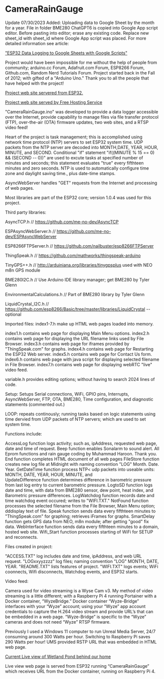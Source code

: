 # CameraRainGauge

Update 07/30/2023  Added: Uploading data to Google Sheet by the month for a year.
File in folder BME280 ChatGPT6 is copied into Google App script editor.  Before pasting into editor; erase any existing code.
Replace new sheet_id with sheet_id where Google App script was placed.  For more detailed information see article:

["ESP32 Data Logging to Google Sheets with Google Scripts"](https://iotdesignpro.com/articles/esp32-data-logging-to-google-sheets-with-google-scripts)

Project would have been impossible for me without the help of people from community; arduino.cc
Forum, Adafruit.com Forum, ESP8266 Forum, Github.com, Random Nerd Tutorials Forum.  Project started
back in the Fall of 2012; with gifted of a "Arduino Uno."  Thank you to all the people that have helped
with the project!

[Project web site servered from ESP32.](http://weather-3.ddns.net)

[Project web site served by Free Hosting Service](https://observeredweather.000webhostapp.com)   

"CameraRainGauge.ino" was developed to provide a data logger accessible over the Internet, provide
capability to manage files via file transfer protocol (FTP), over-the-air (OTA) firmware updates, two
web sites, and a RTSP video feed!

Heart of the project is task management; this is accomplished using network time protocol (NTP) servers
to set ESP32 system time.  UDP packets from the NTP server are decoded into MONTH,DATE, YEAR, HOUR, MINUTE,
and SECOND.  Conditional "if" statement "if((MINUTE % 15 == 0) && (SECOND -- 0))" are used to excute tasks
at specified number of minutes and seconds; this statement evaluates "true" every fifthteen minutes and zero
seconds.  NTP is used to automatically configure time zone and daylight saving time., plus date-time stamps.

AsyncWebServer handles "GET" requests from the Internet and processing of web pages.

Most libraries are part of the ESP32 core; version 1.0.4 was used for this project.

Third party libraries:   

AsyncTCP.h //  https://github.com/me-no-dev/AsyncTCP

ESPAsyncWebServer.h  //  https://github.com/me-no-dev/ESPAsyncWebServer

ESP8266FTPServer.h  //  https://github.com/nailbuster/esp8266FTPServer

ThingSpeak.h  //  https://github.com/mathworks/thingspeak-arduino

TinyGPS++.h  //  http://arduiniana.org/libraries/tinygpsplus  used with NEO m8n GPS module

BME280I2C.h  //  Use Arduino IDE library manager; get BME280 by Tyler Glenn

EnvironmentalCalculations.h  //  Part of BME280 library by Tyler Glenn

LiquidCrystal_I2C.h  //  https://github.com/esp8266/Basic/tree/master/libraries/LiquidCrystal --optional



Imported files:  index1-7.h make up HTML web pages loaded into memory.

index1.h contains web page for displaying Main Menu options.
index2.h contains web page for displaying the URL filename links used by File Browser.
index3.h contains web page for iframes provided by "ThingSpeak.com" for graphs.
index4.h contains web page for Restarting the ESP32 Web server.
index5.h contains web page for Contact Us form.
index6.h contains web page with java script for displaying selected filename in File Browser.
index7.h contains web page for displaying webRTC "live" video feed.

variable.h provides editing options; without having to search 2024 lines of code.

Setup:  Setups Serial connections, WiFi, GPIO pins, Interrupts, AsyncWebServer, FTP, OTA, BME280, Time
configuration, and diagnostic statements (commented out.)

LOOP:  repeats continously; running tasks based on logic statements using time dervied from UDP packets
of NTP servers; which are used to set system time.

Functions include:

AccessLog function logs activity; such as, ipAddress, requested web page, date and time of request.
Beep function enables Sonalarm to sound alert.
All Eprom functions and rain gauge coding by Muhammad Haroon.  Thank you.
End function completes HTML document of all web pages
FileStore function creates new log file at Midnight with naming convention "LOG" Month. Date. Year.
GetDateTime function process NTP< udp packets into useable units: MONTH, DATE, YEAR, HOUR, MINUTE, and  
UpdateDifference function determines difference in barometric pressure from last log entry to current barometric pressure.
LogtoSD function logs date and time, with data from BME280 sensor, dew point, heat index, and Barometric pressure differences.
LogWatchdog function records date and time watchdog event occured; writes to "WIFI.TXT."
NotFound function processes the selected filename from the File Browser, Main Menu option; dddisplay text of file.
Speak function sends data every fifthteen minutes to "ThingSpeak.com" for graphing; retrieves iFrames for graphs.
SmartDelay function gets GPS data from NEO, m8n module; after getting "good" fix data.
WebInterface function sends data every fifthteen minutes to a domain, hosted web site.
Wifi_Start function processes starting of WiFi for SETUP and reconnects.

Files created in project:

"ACCESS.TXT" log includes date and time, ipAddress, and web URL request.
"LOGxxyyzzzz" log files; naming convention "LOG" MONTH, DATE, YEAR.
"README.TXT" lists features of project.
"WIFI.TXT" logs events; WiFi coonnects, Wifi disconnects, Watchdog events, and ESP32 starts.

Video feed:

Camera used for video streaming is a Wyse Cam v3. My method of video streaming is a
little different; with a Raspberry Pi 4 running Portainer with a Docker container, 
“WyzeBridge.” Docker container “Wyze-Bridge” interfaces with your “Wyze” account; 
using your “Wyze” app account credentials to capture the H.264 video stream and 
provide URL’s that can be embedded in a web page. “Wyze-Bridge” is specific to the 
“Wyze” cameras and does not need “Wyze” RTSP firmware.

Previously I used a Windows 11 computer to run Unreal Media Server, 24/7 consuming
around 300 Watts per hour. Switching to Raspberry Pi saves 290 Watts per hour! UMS
provided RSTP URL that was embedded in HTML web page.

[Current Live view of Wetland Pond behind our home](http://wetlandpond.ddns.net)

Live view web page is served from ESP32 running “CameraRainGauge” which receives
URL from the Docker container, running on Raspberry Pi 4.
